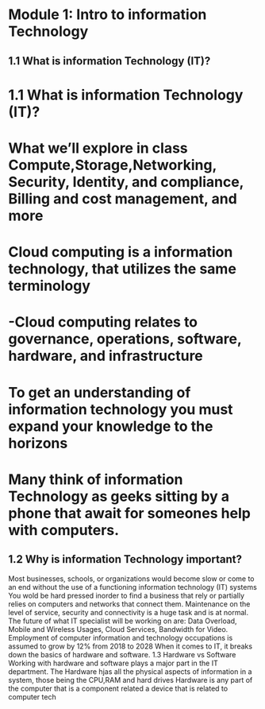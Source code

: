 # Module 1: Intro to information Technology
## 1.1 What is information Technology (IT)?
# 1.1 What is information Technology (IT)?
# What we’ll explore in class Compute,Storage,Networking, Security, Identity, and compliance, Billing and cost management, and more 
# Cloud computing is a information technology, that utilizes the same terminology
# -Cloud computing relates to governance, operations, software, hardware, and infrastructure
# To get an understanding of information technology you must expand your knowledge to the horizons
# Many think of information Technology as geeks sitting by a phone that await for someones help with computers.
## 1.2 Why is information Technology important?
Most businesses, schools, or organizations would become slow or come to an end without the use of a functioning information technology (IT) systems 
You wold be hard pressed inorder to find a business that rely or partially relies on computers and networks that connect them.
Maintenance on the level of service, security and connectivity is a huge task and is at normal.
The future of what IT specialist will be working on are: Data Overload, Mobile and Wireless Usages, Cloud Services, Bandwidth for Video.
Employment of computer information and technology occupations is assumed to grow by 12% from 2018 to 2028
When it comes to IT, it breaks down the basics of hardware and software.
1.3 Hardware vs Software
Working with hardware and software plays a major part in the IT department.
The Hardware hjas all the physical aspects of information in a system, those being the CPU,RAM and hard drives 
Hardware is any part of the computer that is a component related a device that is related to computer tech
